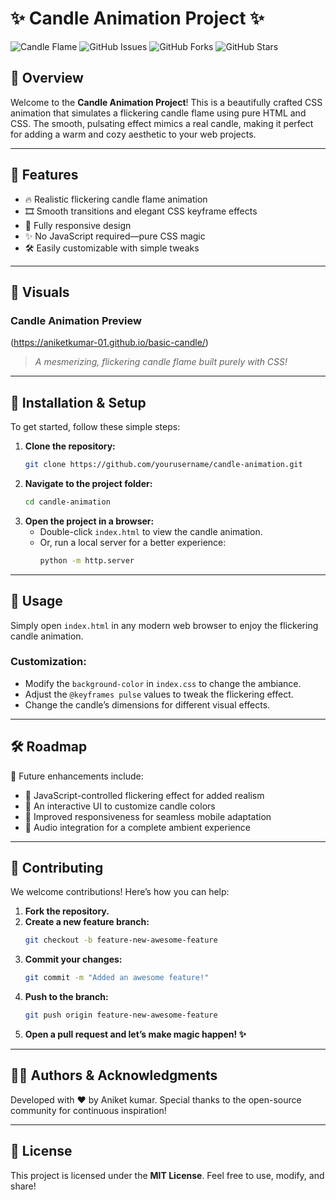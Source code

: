 # ✨ Candle Animation Project ✨

![Candle Flame](https://img.shields.io/badge/Project-Animated%20Candle-orange?style=flat-square)
![GitHub Issues](https://img.shields.io/github/issues/yourusername/candle-animation)
![GitHub Forks](https://img.shields.io/github/forks/yourusername/candle-animation)
![GitHub Stars](https://img.shields.io/github/stars/yourusername/candle-animation)

## 🌟 Overview
Welcome to the **Candle Animation Project**! This is a beautifully crafted CSS animation that simulates a flickering candle flame using pure HTML and CSS. The smooth, pulsating effect mimics a real candle, making it perfect for adding a warm and cozy aesthetic to your web projects.

---

## 🎨 Features
- 🔥 Realistic flickering candle flame animation
- 🎞️ Smooth transitions and elegant CSS keyframe effects
- 📱 Fully responsive design
- ✨ No JavaScript required—pure CSS magic
- 🛠️ Easily customizable with simple tweaks

---

## 📸 Visuals
### Candle Animation Preview
(https://aniketkumar-01.github.io/basic-candle/)
> *A mesmerizing, flickering candle flame built purely with CSS!*

---

## 🚀 Installation & Setup
To get started, follow these simple steps:

1. **Clone the repository:**
   ```sh
   git clone https://github.com/yourusername/candle-animation.git
   ```
2. **Navigate to the project folder:**
   ```sh
   cd candle-animation
   ```
3. **Open the project in a browser:**
   - Double-click `index.html` to view the candle animation.
   - Or, run a local server for a better experience:
     ```sh
     python -m http.server
     ```

---

## 📖 Usage
Simply open `index.html` in any modern web browser to enjoy the flickering candle animation.

### Customization:
- Modify the `background-color` in `index.css` to change the ambiance.
- Adjust the `@keyframes pulse` values to tweak the flickering effect.
- Change the candle’s dimensions for different visual effects.

---

## 🛠️ Roadmap
🚀 Future enhancements include:
- 🔹 JavaScript-controlled flickering effect for added realism
- 🔹 An interactive UI to customize candle colors
- 🔹 Improved responsiveness for seamless mobile adaptation
- 🔹 Audio integration for a complete ambient experience

---

## 🤝 Contributing
We welcome contributions! Here’s how you can help:
1. **Fork the repository.**
2. **Create a new feature branch:**
   ```sh
   git checkout -b feature-new-awesome-feature
   ```
3. **Commit your changes:**
   ```sh
   git commit -m "Added an awesome feature!"
   ```
4. **Push to the branch:**
   ```sh
   git push origin feature-new-awesome-feature
   ```
5. **Open a pull request and let’s make magic happen! ✨**

---

## 👨‍💻 Authors & Acknowledgments
Developed with ❤️ by Aniket kumar. Special thanks to the open-source community for continuous inspiration!

---

## 📜 License
This project is licensed under the **MIT License**. Feel free to use, modify, and share!

